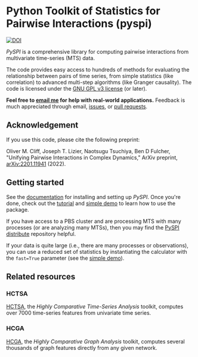 # Python Toolkit of Statistics for Pairwise Interactions (pyspi)

[![DOI](https://zenodo.org/badge/DOI/10.5281/zenodo.6541022.svg)](https://doi.org/10.5281/zenodo.6541022)

*PySPI* is a comprehensive library for computing pairwise interactions from multivariate time-series (MTS) data.

The code provides easy access to hundreds of methods for evaluating the relationship between pairs of time series, from simple statistics (like correlation) to advanced multi-step algorithms (like Granger causality).
The code is licensed under the [GNU GPL v3 license](http://www.gnu.org/licenses/gpl-3.0.html) (or later).

**Feel free to [email me](mailto:oliver.cliff@sydney.edu.au) for help with real-world applications.**
Feedback is much appreciated through email, [issues](https://github.com/olivercliff/pyspi/issues), or [pull requests](https://github.com/olivercliff/pyspi/pulls).

## Acknowledgement

If you use this code, please cite the following preprint:

Oliver M. Cliff, Joseph T. Lizier, Naotsugu Tsuchiya, Ben D Fulcher, "Unifying Pairwise Interactions in Complex Dynamics," ArXiv preprint, [arXiv:2201.11941](https://arxiv.org/abs/2201.11941) (2022).

## Getting started

See the [documentation](https://pyspi-toolkit.readthedocs.io/en/latest/) for installing and setting up *PySPI*.
Once you're done, check out the [tutorial](https://github.com/olivercliff/pyspi/blob/main/demos/tutorial.ipynb) and [simple demo](https://github.com/olivercliff/pyspi/blob/main/demos/simple_demo.py) to learn how to use the package.

If you have access to a PBS cluster and are processing MTS with many processes (or are analyzing many MTSs), then you may find the [PySPI distribute](https://github.com/olivercliff/pyspi-distribute) repository helpful.

If your data is quite large (i.e., there are many processes or observations), you can use a reduced set of statistics by instantiating the calculator with the `fast=True` parameter (see the [simple demo](https://github.com/olivercliff/pyspi/blob/main/demos/simple_demo.py)).

## Related resources

### HCTSA

[HCTSA](https://github.com/benfulcher/hctsa), the *Highly Comparative Time-Series Analysis* toolkit, computes over 7000 time-series features from univariate time series.

### HCGA

[HCGA](https://github.com/barahona-research-group/hcga), the *Highly Comparative Graph Analysis* toolkit, computes several thousands of graph features directly from any given network.
